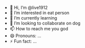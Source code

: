 - 👋 Hi, I’m @live1912
- 👀 I’m interested in eat person
- 🌱 I’m currently learning 
- 💞️ I’m looking to collaborate on dog
- 📫 How to reach me you god
- 😄 Pronouns: ...
- ⚡ Fun fact: ...

<!---
live1912/live1912 is a ✨ special ✨ repository because its `README.md` (this file) appears on your GitHub profile.
You can click the Preview link to take a look at your changes.
--->
